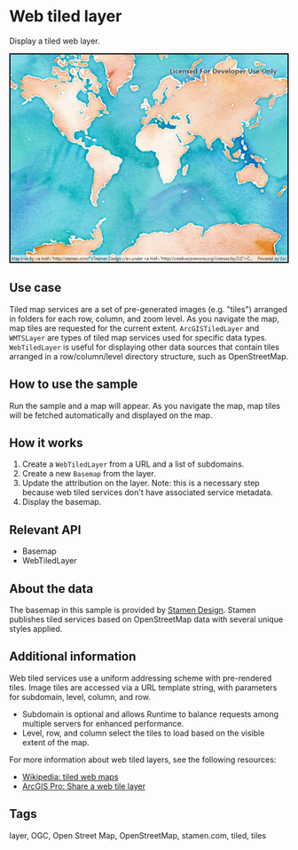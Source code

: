 # Web tiled layer

Display a tiled web layer.

![Image of web tiled layer](LoadWebTiledLayer.jpg)

## Use case

Tiled map services are a set of pre-generated images (e.g. "tiles") arranged in folders for each row, column, and zoom level. As you navigate the map, map tiles are requested for the current extent. `ArcGISTiledLayer` and `WMTSLayer` are types of tiled map services used for specific data types. `WebTiledLayer` is useful for displaying other data sources that contain tiles arranged in a row/column/level directory structure, such as OpenStreetMap.

## How to use the sample

Run the sample and a map will appear. As you navigate the map, map tiles will be fetched automatically and displayed on the map.

## How it works

1. Create a `WebTiledLayer` from a URL and a list of subdomains.
2. Create a new `Basemap` from the layer.
3. Update the attribution on the layer. Note: this is a necessary step because web tiled services don't have associated service metadata.
4. Display the basemap.

## Relevant API

* Basemap
* WebTiledLayer

## About the data

The basemap in this sample is provided by [Stamen Design](https://stamen.com/). Stamen publishes tiled services based on OpenStreetMap data with several unique styles applied.

## Additional information

Web tiled services use a uniform addressing scheme with pre-rendered tiles. Image tiles are accessed via a URL template string, with parameters for subdomain, level, column, and row.

* Subdomain is optional and allows Runtime to balance requests among multiple servers for enhanced performance.
* Level, row, and column select the tiles to load based on the visible extent of the map.

For more information about web tiled layers, see the following resources:

* [Wikipedia: tiled web maps](https://en.wikipedia.org/wiki/Tiled_web_map)
* [ArcGIS Pro: Share a web tile layer](http://pro.arcgis.com/en/pro-app/help/sharing/overview/web-tile-layer.htm)

## Tags

layer, OGC, Open Street Map, OpenStreetMap, stamen.com, tiled, tiles
